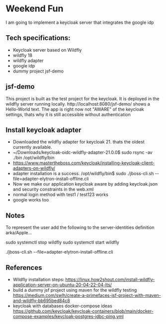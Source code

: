 # Weekend Fun
I am going to implement a keycloak server that integrates the google idp 

## Tech specifications:
- Keycloak server based on Wildfly
- wildfly 18
- wildfly adapter
- google idp
- dummy project jsf-demo

## jsf-demo
This project is built as the test project for the keycloak. It is deployed in the wildfly server running locally. http://localhost:8080/jsf-demo/ shows a Hello-World text. The app is right now not "AWARE" of the keycloak settings, thats why it is still accessible without authentication

## Install keycloak adapter
- Downloaded the wildfly adapter for keycloak 21. thats the oldest currently available.
- ~/Downloads/keycloak-oidc-wildfly-adapter-21.0.0$ sudo rsync -av ./bin /opt/wildfly/bin
- https://www.mastertheboss.com/keycloak/installing-keycloak-client-adapters-on-wildfly/
- adapter installation is a success. /opt/wildfly/bin$ sudo ./jboss-cli.sh --file=adapter-elytron-install-offline.cli
- Now we make our application keycloak aware by adding keycloak.json and security constraints in the web.xml
- normal login method with test1 / test123 works
- google works too

## Notes
To represent the user add the following to the server-identities definition <secret value="QXBwbGVAMTIzIw==" />
arka/Apple...

sudo systemctl stop wildfly
sudo systemctl start wildfly

./jboss-cli.sh --file=adapter-elytron-install-offline.cli
## References
- Wildfly installation steps: https://linux.how2shout.com/install-wildfly-application-server-on-ubuntu-20-04-22-04-lts/
- build a dummy jsf project using maven for the wildfly testing https://medium.com/swlh/create-a-primefaces-jsf-project-with-maven-and-wildfly-bb695bed84c8
- keycloak with databases docker-compose ideas https://github.com/keycloak/keycloak-containers/blob/main/docker-compose-examples/keycloak-postgres-jdbc-ping.yml


